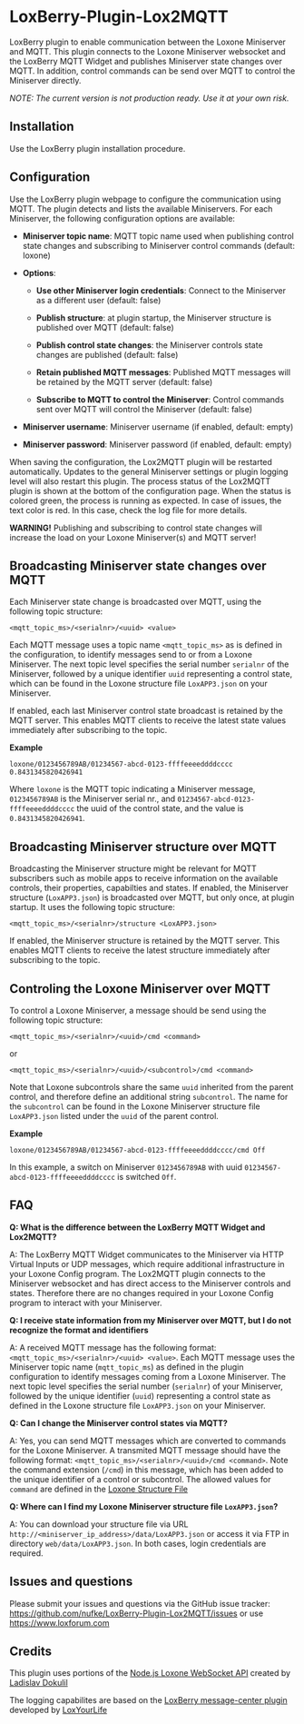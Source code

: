 # LoxBerry-Plugin-Lox2MQTT

LoxBerry plugin to enable communication between the Loxone Miniserver and MQTT. This plugin connects to the Loxone Miniserver websocket and the LoxBerry MQTT Widget and publishes Miniserver state changes over MQTT. In addition, control commands can be send over MQTT to control the Miniserver directly.

*NOTE: The current version is not production ready. Use it at your own risk.*

## Installation

Use the LoxBerry plugin installation procedure.

## Configuration

Use the LoxBerry plugin webpage to configure the communication using MQTT. The plugin detects and lists the available Miniservers. For each Miniserver, the following configuration options are available:

  * **Miniserver topic name**: MQTT topic name used when publishing control state changes and subscribing to Miniserver control commands (default: loxone)

  * **Options**:

    * **Use other Miniserver login credentials**: Connect to the Miniserver as a different user (default: false)

    * **Publish structure**: at plugin startup, the Miniserver structure is published over MQTT (default: false)

    * **Publish control state changes**: the Miniserver controls state changes are published (default: false)

    * **Retain published MQTT messages**: Published MQTT messages will be retained by the MQTT server (default: false)

    * **Subscribe to MQTT to control the Miniserver**: Control commands sent over MQTT will control the Miniserver (default: false)

  * **Miniserver username**: Miniserver username (if enabled, default: empty)

  * **Miniserver password**: Miniserver password (if enabled, default: empty)

When saving the configuration, the Lox2MQTT plugin will be restarted automatically. Updates to the general Miniserver settings or plugin logging level will also restart this plugin. The process status of the Lox2MQTT plugin is shown at the bottom of the configuration page. When the status is colored green, the process is running as expected. In case of issues, the text color is red. In this case, check the log file for more details.

**WARNING!** Publishing and subscribing to control state changes will increase the load on your Loxone Miniserver(s) and MQTT server!

## Broadcasting Miniserver state changes over MQTT

Each Miniserver state change is broadcasted over MQTT, using the following topic structure:

```
<mqtt_topic_ms>/<serialnr>/<uuid> <value>
```

Each MQTT message uses a topic name `<mqtt_topic_ms>` as is defined in the configuration, to identify messages send to or from a Loxone Miniserver. The next topic level specifies the serial number `serialnr` of the Miniserver, followed by a unique identifier `uuid` representing a control state, which can be found in the Loxone structure file `LoxAPP3.json` on your Miniserver.

If enabled, each last Miniserver control state broadcast is retained by the MQTT server. This enables MQTT clients to receive the latest state values immediately after subscribing to the topic.

**Example**

```
loxone/0123456789AB/01234567-abcd-0123-ffffeeeeddddcccc 0.8431345820426941
```

Where `loxone` is the MQTT topic indicating a Miniserver message, `0123456789AB` is the Miniserver serial nr., and `01234567-abcd-0123-ffffeeeeddddcccc` the uuid of the control state, and the value is `0.8431345820426941`.

## Broadcasting Miniserver structure over MQTT

Broadcasting the Miniserver structure might be relevant for MQTT subscribers such as mobile apps to receive information on the available controls, their properties, capabilties and states. If enabled, the Miniserver structure (`LoxAPP3.json`) is broadcasted over MQTT, but only once, at plugin startup. It uses the following topic structure:

```
<mqtt_topic_ms>/<serialnr>/structure <LoxAPP3.json>
```

If enabled, the Miniserver structure is retained by the MQTT server. This enables MQTT clients to receive the latest structure immediately after subscribing to the topic.

## Controling the Loxone Miniserver over MQTT

To control a Loxone Miniserver, a message should be send using the following topic structure:

```
<mqtt_topic_ms>/<serialnr>/<uuid>/cmd <command>
```
or
```
<mqtt_topic_ms>/<serialnr>/<uuid>/<subcontrol>/cmd <command>
```

Note that Loxone subcontrols share the same `uuid` inherited from the parent control, and therefore define an additional string `subcontrol`. The name for the `subcontrol` can be found in the Loxone Miniserver structure file `LoxAPP3.json` listed under the `uuid` of the parent control.

**Example**

```
loxone/0123456789AB/01234567-abcd-0123-ffffeeeeddddcccc/cmd Off
```

In this example, a switch on Miniserver `0123456789AB` with uuid `01234567-abcd-0123-ffffeeeeddddcccc` is switched `Off`.

## FAQ

**Q: What is the difference between the LoxBerry MQTT Widget and Lox2MQTT?**

A: The LoxBerry MQTT Widget communicates to the Miniserver via HTTP Virtual Inputs or UDP messages, which require additional infrastructure in your Loxone Config program. The Lox2MQTT plugin connects to the Miniserver websocket and has direct access to the Miniserver controls and states. Therefore there are no changes required in your Loxone Config program to interact with your Miniserver.

**Q: I receive state information from my Miniserver over MQTT, but I do not recognize the format and identifiers**

A: A received MQTT message has the following format: `<mqtt_topic_ms>/<serialnr>/<uuid> <value>`. Each MQTT message uses the Miniserver topic name (`mqtt_topic_ms`) as defined in the plugin configuration to identify messages coming from a Loxone Miniserver. The next topic level specifies the serial number (`serialnr`) of your Miniserver, followed by the unique identifier (`uuid`) representing a control state as defined in the Loxone structure file `LoxAPP3.json` on your Miniserver.

**Q: Can I change the Miniserver control states via MQTT?**

A: Yes, you can send MQTT messages which are converted to commands for the Loxone Miniserver. A transmited MQTT message should have the following format: `<mqtt_topic_ms>/<serialnr>/<uuid>/cmd <command>`. Note the command extension (`/cmd`) in this message, which has been added to the unique identifier of a control or subcontrol. The allowed values for `command` are defined in the [Loxone Structure File](https://www.loxone.com/dede/wp-content/uploads/sites/2/2022/06/1300_Structure-File.pdf)

**Q: Where can I find my Loxone Miniserver structure file `LoxAPP3.json`?**

A: You can download your structure file via URL `http://<miniserver_ip_address>/data/LoxAPP3.json` or access it via FTP in directory `web/data/LoxAPP3.json`. In both cases, login credentials are required.

## Issues and questions

Please submit your issues and questions via the GitHub issue tracker: https://github.com/nufke/LoxBerry-Plugin-Lox2MQTT/issues or use https://www.loxforum.com

## Credits

This plugin uses portions of the [Node.js Loxone WebSocket API](https://github.com/alladdin/node-lox-ws-api) created by [Ladislav Dokulil](https://github.com/alladdin)

The logging capabilites are based on the [LoxBerry message-center plugin](https://github.com/LoxYourLife/message-center) developed by [LoxYourLife](https://github.com/LoxYourLife)
